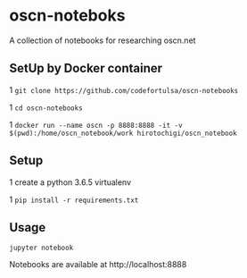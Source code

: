 # oscn-noteboks
A collection of notebooks for researching oscn.net

## SetUp by Docker container

1 `git clone https://github.com/codefortulsa/oscn-notebooks`

1 `cd oscn-notebooks`

1 `docker run --name oscn -p 8888:8888 -it -v  $(pwd):/home/oscn_notebook/work hirotochigi/oscn_notebook`

## Setup

1 create a python 3.6.5 virtualenv

1 `pip install -r requirements.txt`

## Usage

`jupyter notebook`

Notebooks are available at http://localhost:8888
